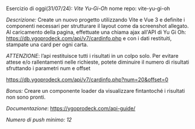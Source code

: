 Esercizio di oggi(31/07/24): *Vite Yu-Gi-Oh*
nome repo: vite-yu-gi-oh

*Descrizione:*
Create un nuovo progetto utilizzando Vite e Vue 3 e definite i componenti necessari per strutturare il layout come da screenshot allegato.
Al caricamento della pagina, effettuate una chiama ajax all'API di Yu Gi Oh: https://db.ygoprodeck.com/api/v7/cardinfo.php
e con i dati restituiti, stampate una card per ogni carta.

*ATTENZIONE*: l’api restituisce tutti i risultati in un colpo solo. Per evitare attese e/o rallentamenti nelle richieste, potete diminuire il numero di risultati sfruttando i parametri num e offset

https://db.ygoprodeck.com/api/v7/cardinfo.php?num=20&offset=0

*Bonus:*
Creare un componente loader da visualizzare fintantoché i risultati non sono pronti.

*Documentazione*: https://ygoprodeck.com/api-guide/

*Numero di push minimo: 12*

